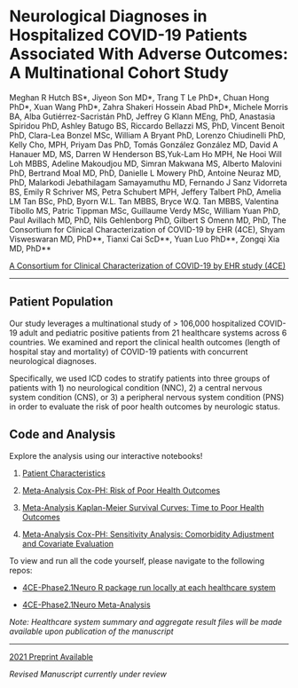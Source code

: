 # **Neurological Diagnoses in Hospitalized COVID-19 Patients Associated With Adverse Outcomes: A Multinational Cohort Study**

Meghan R Hutch BS\*, Jiyeon Son MD\*, Trang T Le PhD\*, Chuan Hong PhD\*, Xuan Wang PhD\*, Zahra Shakeri Hossein Abad PhD\*, Michele Morris BA, Alba Gutiérrez-Sacristán PhD, Jeffrey G Klann MEng, PhD, Anastasia Spiridou PhD, Ashley Batugo BS, Riccardo Bellazzi MS, PhD, Vincent Benoit PhD, Clara-Lea Bonzel MSc, William A Bryant PhD, Lorenzo Chiudinelli PhD, Kelly Cho, MPH, Priyam Das PhD, Tomás González González MD, David A Hanauer MD, MS, Darren W Henderson BS,Yuk-Lam Ho MPH, Ne Hooi Will Loh MBBS, Adeline Makoudjou MD, Simran Makwana MS, Alberto Malovini PhD, Bertrand Moal MD, PhD, Danielle L Mowery PhD, Antoine Neuraz MD, PhD, Malarkodi Jebathilagam Samayamuthu MD, Fernando J Sanz Vidorreta BS, Emily R Schriver MS, Petra Schubert MPH, Jeffery Talbert PhD, Amelia LM Tan BSc, PhD, Byorn W.L. Tan MBBS, Bryce W.Q. Tan MBBS, Valentina Tibollo MS, Patric Tippman MSc, Guillaume Verdy MSc, William Yuan PhD, Paul Avillach MD, PhD, Nils Gehlenborg PhD, Gilbert S Omenn MD, PhD, The Consortium for Clinical Characterization of COVID-19 by EHR (4CE), Shyam Visweswaran MD, PhD\*\*, Tianxi Cai ScD\*\*, Yuan Luo PhD\*\*, Zongqi Xia MD, PhD\*\*

[A Consortium for Clinical Characterization of COVID-19 by EHR study (4CE)](https://covidclinical.net/)

------------------------------------------------------------------------

## **Patient Population**

Our study leverages a multinational study of \> 106,000 hospitalized COVID-19 adult and pediatric positive patients from 21 healthcare systems across 6 countries. We examined and report the clinical health outcomes (length of hospital stay and mortality) of COVID-19 patients with concurrent neurological diagnoses.

Specifically, we used ICD codes to stratify patients into three groups of patients with 1) no neurological condition (NNC), 2) a central nervous system condition (CNS), or 3) a peripheral nervous system condition (PNS) in order to evaluate the risk of poor health outcomes by neurologic status.

## **Code and Analysis**

Explore the analysis using our interactive notebooks!

1.  [Patient Characteristics](Patient-Characteristics.html)

2.  [Meta-Analysis Cox-PH: Risk of Poor Health Outcomes](Meta-Analysis-Cox-PH.html)

3.  [Meta-Analysis Kaplan-Meier Survival Curves: Time to Poor Health Outcomes](Meta-Analysis-KM-Survival-Curves.html)

4.  [Meta-Analysis Cox-PH: Sensitivity Analysis: Comorbidity Adjustment and Covariate Evaluation](Meta-Analysis-Cox-PH-Sensitivity-Analysis.html)

To view and run all the code yourself, please navigate to the following repos:

-   [4CE-Phase2.1Neuro R package run locally at each healthcare system](https://github.com/covidclinical/Phase2.1NeuroRPackage)

-   [4CE-Phase2.1Neuro Meta-Analysis](https://github.com/covidclinical/Phase2.1NeuroAnalysis)

*Note: Healthcare system summary and aggregate result files will be made available upon publication of the manuscript*

------------------------------------------------------------------------

[2021 Preprint Available](https://papers.ssrn.com/sol3/papers.cfm?abstract_id=4057133)

*Revised Manuscript currently under review*
